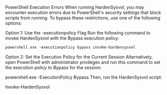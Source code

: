PowerShell Execution Errors
When running HardenSysvol, you may encounter execution errors due to PowerShell's security settings that block scripts from running. To bypass these restrictions, use one of the following options:

Option 1: Use the -executionpolicy Flag
Run the following command to invoke HardenSysvol with the Bypass execution policy:

```powershell
powershell.exe -executionpolicy bypass invoke-hardensysvol
````

Option 2: Set the Execution Policy for the Current Session
Alternatively, open PowerShell with administrator privileges and run this command to set the execution policy to Bypass for the session:


powershell.exe -ExecutionPolicy Bypass
Then, run the HardenSysvol script:

Invoke-HardenSysvol
